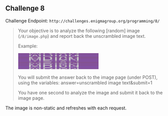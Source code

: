 Challenge 8
-----------

Challenge Endpoint: `http://challenges.enigmagroup.org/programming/8/`

> Your objective is to analyze the following [random] image (`/8/image.php`)
> and report back the unscrambled image text.
>
> Example:
>
> ![Example](./data/example.png)
>
> You will submit the answer back to the image page (under POST), using the
> variables: answer=unscrambled image text&submit=1
>
> You have one second to analyze the image and submit it back to the image page.

The image is non-static and refreshes with each request.
